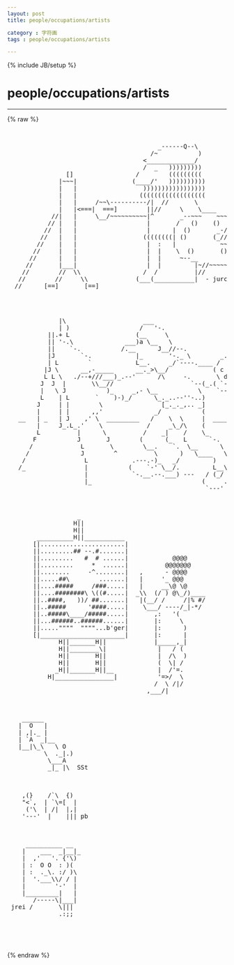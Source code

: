 ```yaml
---
layout: post
title: people/occupations/artists
category : 字符画
tags : people/occupations/artists
---
```

{% include JB/setup %}
# people/occupations/artists
---
{% raw %}
<pre>


                                         _------Q--\
                                       /~           )
                                     &lt;_____________/
                                     /  _   )))))))))
                []                 /        (((((((((
              |~~~|               (____/&#039;   ))))))))))
              |   |                  )))))))))))))))))           |\
              |   |                 ((((((((((((((((((          / |
              |   |     /~~\----------/|  //       \           | _/
              |   |&lt;===|  ===]        ||//     \    \____     //&#039;
            //|   |     \__/~~~~~~~~~~|^       _--~~~    ~~~-//
           // |   |                   |       /   ()    ()  // )
          //  |   |                   |      |  ()       _-//-~
         //   |   |                  ((((((((| ()       (_//
        //    |   |                   |  :   |            ~~---_
       //     |   |                   |  |    \  ()       ()    )
      //      |   |                   |  |     ~--__        __-~
     //       |___|                   |  |         |~//~~~~~
    //        //  \\                 /  /          |//
   //        //     \\             (___(___________|  - jurcy -
  //      [==]       [==]



                
              |\                     ___
              | )                   /   &#039;-.
           ||.+ L                  (__     \
           || &#039;-.\              ___)a \__   \
           ||    `-.           /.__      J__//--.
           |J       `-.            |_       &#039;-._ \        _.------.
           | L        `            L__.     _/`----.____ /  b a (__c&gt;
          |J \      __,-_____      __._&gt;\__/            ( c      &quot; h\
          L L \   ./--+///___)_.--&#039;      /\     -.       \ d e f g  /
         J  J  |       \\__//                     `--(_.( `--.....-&#039;
         |   \ J           )_     _,- \__           \    `--&#039;
         L    | L       `    )-)_/      \_._..--&#039;&#039;-..)
        J     | |        \                [_._._,.. _]
        |     | |      ,,&#039;              _/           ( 
   __   | _   | J    ,&#039; \  _________   /    \  \     |  _______a:f____
        |     J_.L_.&#039;    \            /     _\_/\    ( 
        L          |      \          /    _|    /    \_
       F           J       J        (      (_   L      `-.
      /             L       \        \__.    `.  \__      \
     /              J        ^          \      )   \____   \
    /                L            .---.-)_   _/         )   \
   /_                |           (    `-&#039; \__/.         L__\_\
                     |            `-.__.--.___) ---   / (_/  J
                     |_                              (     .-&#039; ---
                                                      `---&#039;



                   _
                  H||
                  H||
        __________H||___________
       [|.......................|
       ||.........## --.#.......|
       ||.........   #  # ......|            @@@@
       ||.........     *  ......|          @@@@@@@
       ||........     -^........|   ,      - @@@@
       ||.....##\        .......|   |     &#039;_ @@@
       ||....#####     /###.....|   |     __\@ \@
       ||....########\ \((#.....|  _\\  (/ ) @\_/)____
       ||..####,   ))/ ##.......|   |(__/ /     /|% #/
       ||..#####      &#039;####.....|    \___/ ----/_|-*/
       ||..#####\____/#####.....|       ,:   &#039;(
       ||...######..######......|       |:     \
       ||.....&quot;&quot;&quot;&quot;  &quot;&quot;&quot;&quot;...b&#039;ger|       |:      )
       [|_______________________|       |:      |
              H||_______H||             |_____,_|
              H||________\|              |   / (
              H||       H||              |  /\  )
              H||       H||              (  \| /
             _H||_______H||__            |  /&#039;=.
           H|________________|           &#039;=&gt;/  \
                                        /  \ /|/
                                      ,___/|



    ______
   |  O   |
   | ,|._ |
   | `A  _|__
   |__|\_\   \ O
          \  ._|.)
           \___A
           _|_ |\  SSt



    ,(}    /`\  {)
    &quot;&lt;`,  | `\=[  |
     (&#039;\  | /|  |,|
    &#039;---&#039;  |    ||| pb



     __________ __
    |    ___  _|__|_
    |  ,&#039;   &#039;. {&#039;\)  
    | :  O O  : )(   
    | :  ._\. :/ )\  
    |  &#039;.___\\/ / | 
    |        &#039;-&#039;  |
    |_________|   |
       /-----\|___|
 jrei /       \||| 
              .:;;



 </pre>
{% endraw %}
